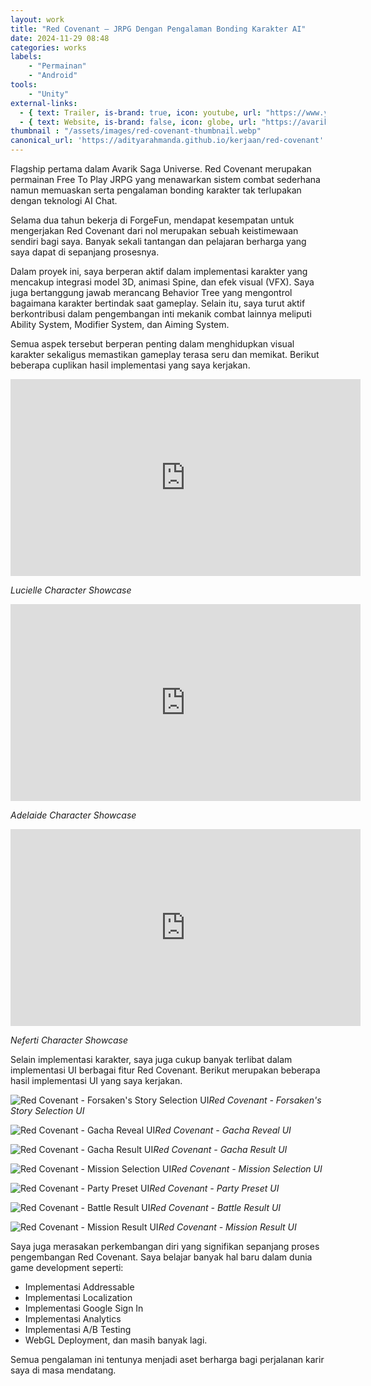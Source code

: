 ```yaml
---
layout: work
title: "Red Covenant – JRPG Dengan Pengalaman Bonding Karakter AI"
date: 2024-11-29 08:48
categories: works
labels: 
    - "Permainan"
    - "Android" 
tools: 
    - "Unity"
external-links:
  - { text: Trailer, is-brand: true, icon: youtube, url: "https://www.youtube.com/watch?v=3nJtcN2Bl7Q" }
  - { text: Website, is-brand: false, icon: globe, url: "https://avariksaga.com/redcovenant/" }
thumbnail : "/assets/images/red-covenant-thumbnail.webp"
canonical_url: 'https://adityarahmanda.github.io/kerjaan/red-covenant'
---
```

Flagship pertama dalam Avarik Saga Universe. Red Covenant merupakan permainan Free To Play JRPG yang menawarkan sistem combat sederhana namun memuaskan serta pengalaman bonding karakter tak terlupakan dengan teknologi AI Chat.

<!--excerpt-->

Selama dua tahun bekerja di ForgeFun, mendapat kesempatan untuk mengerjakan Red Covenant dari nol merupakan sebuah keistimewaan sendiri bagi saya. Banyak sekali tantangan dan pelajaran berharga yang saya dapat di sepanjang prosesnya.

Dalam proyek ini, saya berperan aktif dalam implementasi karakter yang mencakup integrasi model 3D, animasi Spine, dan efek visual (VFX). Saya juga bertanggung jawab merancang Behavior Tree yang mengontrol bagaimana karakter bertindak saat gameplay. Selain itu, saya turut aktif berkontribusi dalam pengembangan inti mekanik combat lainnya meliputi Ability System, Modifier System, dan Aiming System. 

Semua aspek tersebut berperan penting dalam menghidupkan visual karakter sekaligus memastikan gameplay terasa seru dan memikat. Berikut beberapa cuplikan hasil implementasi yang saya kerjakan.

<div class="video-wrapper mb-0"><iframe width="560" height="315" src="https://www.youtube.com/embed/lbFJ2lpI5A0?si=WXCjYCUyiccEL7Mk" title="YouTube video player" frameborder="0" allow="accelerometer; autoplay; clipboard-write; encrypted-media; gyroscope; picture-in-picture; web-share" referrerpolicy="strict-origin-when-cross-origin" allowfullscreen></iframe></div>
<p class="text-center"><em>Lucielle Character Showcase</em></p>

<div class="video-wrapper mb-0"><iframe width="560" height="315" src="https://www.youtube.com/embed/JehPwO4z0rM?si=HNYTSEJYmakUMwpQ" title="YouTube video player" frameborder="0" allow="accelerometer; autoplay; clipboard-write; encrypted-media; gyroscope; picture-in-picture; web-share" referrerpolicy="strict-origin-when-cross-origin" allowfullscreen></iframe></div>
<p class="text-center"><em>Adelaide Character Showcase</em></p>

<div class="video-wrapper mb-0"><iframe width="560" height="315" src="https://www.youtube.com/embed/XMFyeugD4QQ?si=peKSQ4ItHPjKfL_G" title="YouTube video player" frameborder="0" allow="accelerometer; autoplay; clipboard-write; encrypted-media; gyroscope; picture-in-picture; web-share" referrerpolicy="strict-origin-when-cross-origin" allowfullscreen></iframe></div>
<p class="text-center"><em>Neferti Character Showcase</em></p>

Selain implementasi karakter, saya juga cukup banyak terlibat dalam implementasi UI berbagai fitur Red Covenant. Berikut merupakan beberapa hasil implementasi UI yang saya kerjakan.

<p class="text-center"><img src="{{ "/assets/images/forsaken-story-page.webp" | prepend: site.baseurl | prepend: site.url }}" alt="Red Covenant - Forsaken's Story Selection UI" /><em>Red Covenant - Forsaken's Story Selection UI</em></p>

<p class="text-center"><img src="{{ "/assets/images/gacha-reveal-page.webp" | prepend: site.baseurl | prepend: site.url }}" alt="Red Covenant - Gacha Reveal UI" /><em>Red Covenant - Gacha Reveal UI</em></p>

<p class="text-center"><img src="{{ "/assets/images/gacha-result-page.webp" | prepend: site.baseurl | prepend: site.url }}" alt="Red Covenant - Gacha Result UI" /><em>Red Covenant - Gacha Result UI</em></p>

<p class="text-center"><img src="{{ "/assets/images/mission-selection-page.webp" | prepend: site.baseurl | prepend: site.url }}" alt="Red Covenant - Mission Selection UI" /><em>Red Covenant - Mission Selection UI</em></p>

<p class="text-center"><img src="{{ "/assets/images/party-preset-page.webp" | prepend: site.baseurl | prepend: site.url }}" alt="Red Covenant - Party Preset UI" /><em>Red Covenant - Party Preset UI</em></p>

<p class="text-center"><img src="{{ "/assets/images/battle-result-page.webp" | prepend: site.baseurl | prepend: site.url }}" alt="Red Covenant - Battle Result UI" /><em>Red Covenant - Battle Result UI</em></p>

<p class="text-center"><img src="{{ "/assets/images/mission-result-page.webp" | prepend: site.baseurl | prepend: site.url }}" alt="Red Covenant - Mission Result UI" /><em>Red Covenant - Mission Result UI</em></p>

Saya juga merasakan perkembangan diri yang signifikan sepanjang proses pengembangan Red Covenant. Saya belajar banyak hal baru dalam dunia game development seperti:
- Implementasi Addressable
- Implementasi Localization
- Implementasi Google Sign In
- Implementasi Analytics
- Implementasi A/B Testing
- WebGL Deployment, dan masih banyak lagi.

Semua pengalaman ini tentunya menjadi aset berharga bagi perjalanan karir saya di masa mendatang.